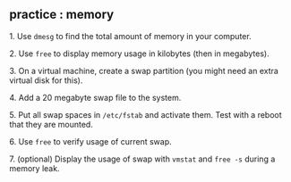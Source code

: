 ## practice : memory

1\. Use `dmesg` to find the total amount of memory in your computer.

2\. Use `free` to display memory usage in kilobytes (then in megabytes).

3\. On a virtual machine, create a swap partition (you might need an
extra virtual disk for this).

4\. Add a 20 megabyte swap file to the system.

5\. Put all swap spaces in `/etc/fstab` and activate them. Test with a
reboot that they are mounted.

6\. Use `free` to verify usage of current swap.

7\. (optional) Display the usage of swap with `vmstat` and `free -s`
during a memory leak.
